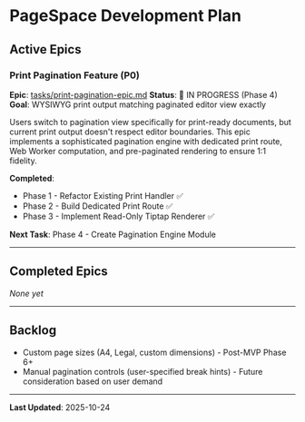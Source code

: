 # PageSpace Development Plan

## Active Epics

### Print Pagination Feature (P0)
**Epic**: [tasks/print-pagination-epic.md](tasks/print-pagination-epic.md)
**Status**: 🔄 IN PROGRESS (Phase 4)
**Goal**: WYSIWYG print output matching paginated editor view exactly

Users switch to pagination view specifically for print-ready documents, but current print output doesn't respect editor boundaries. This epic implements a sophisticated pagination engine with dedicated print route, Web Worker computation, and pre-paginated rendering to ensure 1:1 fidelity.

**Completed**:
- Phase 1 - Refactor Existing Print Handler ✅
- Phase 2 - Build Dedicated Print Route ✅
- Phase 3 - Implement Read-Only Tiptap Renderer ✅

**Next Task**: Phase 4 - Create Pagination Engine Module

---

## Completed Epics

_None yet_

---

## Backlog

- Custom page sizes (A4, Legal, custom dimensions) - Post-MVP Phase 6+
- Manual pagination controls (user-specified break hints) - Future consideration based on user demand

---

**Last Updated**: 2025-10-24
